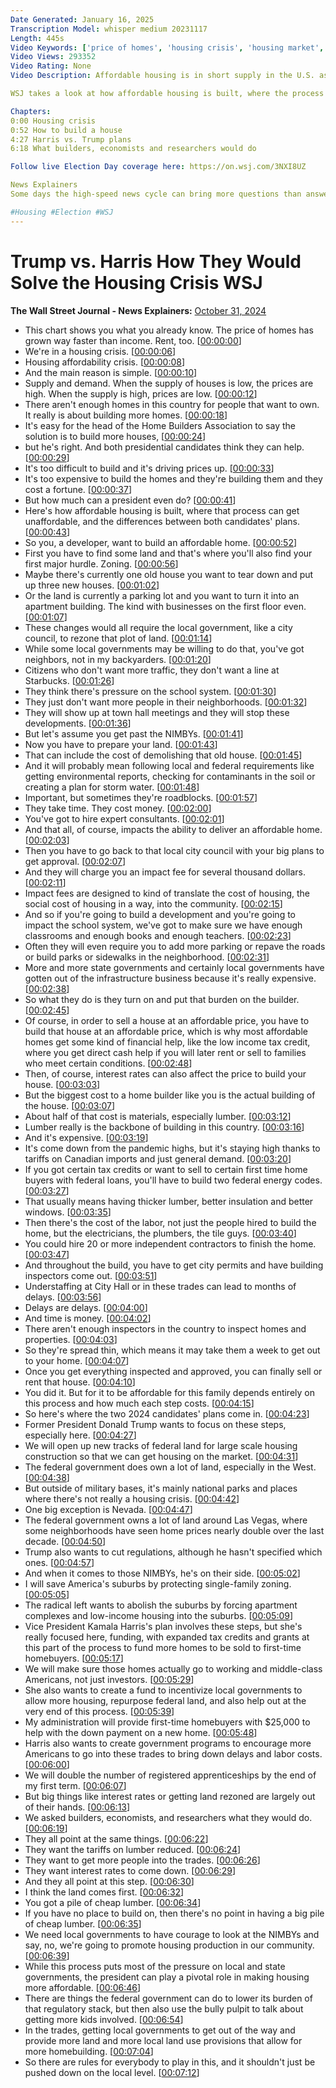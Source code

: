 ```yaml
---
Date Generated: January 16, 2025
Transcription Model: whisper medium 20231117
Length: 445s
Video Keywords: ['price of homes', 'housing crisis', 'housing market', 'kamala harris', 'donald trump', 'housing policy', 'housing', 'home prices', 'rent prices', 'affordable housing', 'trump housing plan', 'affordable homes', 'nimbys', 'zoning', 'permits', 'how to build a house', 'building an affordable home', 'harris housing plan', 'harris housing policy', 'harris news', 'trump news', 'election', 'election issues', 'impact fee', 'low income tax credit housing', 'interest rates', 'lumber', 'lumber prices', 'tariffs']
Video Views: 293352
Video Rating: None
Video Description: Affordable housing is in short supply in the U.S. as home prices and rents have grown faster than income levels. Vice President Kamala Harris and former president Donald Trump have both promised they’ll improve it in different ways. But what do home builders, economists and researchers have to say about making housing affordable?

WSJ takes a look at how affordable housing is built, where the process can become unaffordable and the difference between both candidates’ plans. 

Chapters:
0:00 Housing crisis
0:52 How to build a house
4:27 Harris vs. Trump plans 
6:18 What builders, economists and researchers would do

Follow live Election Day coverage here: https://on.wsj.com/3NXI8UZ

News Explainers
Some days the high-speed news cycle can bring more questions than answers. WSJ’s news explainers break down the day's biggest stories into bite-size pieces to help you make sense of the news.

#Housing #Election #WSJ
---
```


# Trump vs. Harris How They Would Solve the Housing Crisis  WSJ
**The Wall Street Journal - News Explainers:** [October 31, 2024](https://www.youtube.com/watch?v=mSBtHTBzg_Y)
*  This chart shows you what you already know. The price of homes has grown way faster than income. Rent, too. [[00:00:00](https://www.youtube.com/watch?v=mSBtHTBzg_Y&t=0.0s)]
*  We're in a housing crisis. [[00:00:06](https://www.youtube.com/watch?v=mSBtHTBzg_Y&t=6.44s)]
*  Housing affordability crisis. [[00:00:08](https://www.youtube.com/watch?v=mSBtHTBzg_Y&t=8.44s)]
*  And the main reason is simple. [[00:00:10](https://www.youtube.com/watch?v=mSBtHTBzg_Y&t=10.44s)]
*  Supply and demand. When the supply of houses is low, the prices are high. When the supply is high, prices are low. [[00:00:12](https://www.youtube.com/watch?v=mSBtHTBzg_Y&t=12.280000000000001s)]
*  There aren't enough homes in this country for people that want to own. It really is about building more homes. [[00:00:18](https://www.youtube.com/watch?v=mSBtHTBzg_Y&t=18.84s)]
*  It's easy for the head of the Home Builders Association to say the solution is to build more houses, [[00:00:24](https://www.youtube.com/watch?v=mSBtHTBzg_Y&t=24.560000000000002s)]
*  but he's right. And both presidential candidates think they can help. [[00:00:29](https://www.youtube.com/watch?v=mSBtHTBzg_Y&t=29.48s)]
*  It's too difficult to build and it's driving prices up. [[00:00:33](https://www.youtube.com/watch?v=mSBtHTBzg_Y&t=33.68s)]
*  It's too expensive to build the homes and they're building them and they cost a fortune. [[00:00:37](https://www.youtube.com/watch?v=mSBtHTBzg_Y&t=37.760000000000005s)]
*  But how much can a president even do? [[00:00:41](https://www.youtube.com/watch?v=mSBtHTBzg_Y&t=41.6s)]
*  Here's how affordable housing is built, where that process can get unaffordable, and the differences between both candidates' plans. [[00:00:43](https://www.youtube.com/watch?v=mSBtHTBzg_Y&t=43.84s)]
*  So you, a developer, want to build an affordable home. [[00:00:52](https://www.youtube.com/watch?v=mSBtHTBzg_Y&t=52.92s)]
*  First you have to find some land and that's where you'll also find your first major hurdle. Zoning. [[00:00:56](https://www.youtube.com/watch?v=mSBtHTBzg_Y&t=56.260000000000005s)]
*  Maybe there's currently one old house you want to tear down and put up three new houses. [[00:01:02](https://www.youtube.com/watch?v=mSBtHTBzg_Y&t=62.300000000000004s)]
*  Or the land is currently a parking lot and you want to turn it into an apartment building. The kind with businesses on the first floor even. [[00:01:07](https://www.youtube.com/watch?v=mSBtHTBzg_Y&t=67.22s)]
*  These changes would all require the local government, like a city council, to rezone that plot of land. [[00:01:14](https://www.youtube.com/watch?v=mSBtHTBzg_Y&t=74.5s)]
*  While some local governments may be willing to do that, you've got neighbors, not in my backyarders. [[00:01:20](https://www.youtube.com/watch?v=mSBtHTBzg_Y&t=80.66000000000001s)]
*  Citizens who don't want more traffic, they don't want a line at Starbucks. [[00:01:26](https://www.youtube.com/watch?v=mSBtHTBzg_Y&t=86.82000000000001s)]
*  They think there's pressure on the school system. [[00:01:30](https://www.youtube.com/watch?v=mSBtHTBzg_Y&t=90.74000000000001s)]
*  They just don't want more people in their neighborhoods. [[00:01:32](https://www.youtube.com/watch?v=mSBtHTBzg_Y&t=92.94s)]
*  They will show up at town hall meetings and they will stop these developments. [[00:01:36](https://www.youtube.com/watch?v=mSBtHTBzg_Y&t=96.02000000000001s)]
*  But let's assume you get past the NIMBYs. [[00:01:41](https://www.youtube.com/watch?v=mSBtHTBzg_Y&t=101.5s)]
*  Now you have to prepare your land. [[00:01:43](https://www.youtube.com/watch?v=mSBtHTBzg_Y&t=103.78s)]
*  That can include the cost of demolishing that old house. [[00:01:45](https://www.youtube.com/watch?v=mSBtHTBzg_Y&t=105.58s)]
*  And it will probably mean following local and federal requirements like getting environmental reports, checking for contaminants in the soil or creating a plan for storm water. [[00:01:48](https://www.youtube.com/watch?v=mSBtHTBzg_Y&t=108.46s)]
*  Important, but sometimes they're roadblocks. [[00:01:57](https://www.youtube.com/watch?v=mSBtHTBzg_Y&t=117.53999999999999s)]
*  They take time. They cost money. [[00:02:00](https://www.youtube.com/watch?v=mSBtHTBzg_Y&t=120.26s)]
*  You've got to hire expert consultants. [[00:02:01](https://www.youtube.com/watch?v=mSBtHTBzg_Y&t=121.78s)]
*  And that all, of course, impacts the ability to deliver an affordable home. [[00:02:03](https://www.youtube.com/watch?v=mSBtHTBzg_Y&t=123.94s)]
*  Then you have to go back to that local city council with your big plans to get approval. [[00:02:07](https://www.youtube.com/watch?v=mSBtHTBzg_Y&t=127.58s)]
*  And they will charge you an impact fee for several thousand dollars. [[00:02:11](https://www.youtube.com/watch?v=mSBtHTBzg_Y&t=131.9s)]
*  Impact fees are designed to kind of translate the cost of housing, the social cost of housing in a way, into the community. [[00:02:15](https://www.youtube.com/watch?v=mSBtHTBzg_Y&t=135.78s)]
*  And so if you're going to build a development and you're going to impact the school system, we've got to make sure we have enough classrooms and enough books and enough teachers. [[00:02:23](https://www.youtube.com/watch?v=mSBtHTBzg_Y&t=143.34s)]
*  Often they will even require you to add more parking or repave the roads or build parks or sidewalks in the neighborhood. [[00:02:31](https://www.youtube.com/watch?v=mSBtHTBzg_Y&t=151.62s)]
*  More and more state governments and certainly local governments have gotten out of the infrastructure business because it's really expensive. [[00:02:38](https://www.youtube.com/watch?v=mSBtHTBzg_Y&t=158.06s)]
*  So what they do is they turn on and put that burden on the builder. [[00:02:45](https://www.youtube.com/watch?v=mSBtHTBzg_Y&t=165.17999999999998s)]
*  Of course, in order to sell a house at an affordable price, you have to build that house at an affordable price, which is why most affordable homes get some kind of financial help, like the low income tax credit, where you get direct cash help if you will later rent or sell to families who meet certain conditions. [[00:02:48](https://www.youtube.com/watch?v=mSBtHTBzg_Y&t=168.1s)]
*  Then, of course, interest rates can also affect the price to build your house. [[00:03:03](https://www.youtube.com/watch?v=mSBtHTBzg_Y&t=183.9s)]
*  But the biggest cost to a home builder like you is the actual building of the house. [[00:03:07](https://www.youtube.com/watch?v=mSBtHTBzg_Y&t=187.1s)]
*  About half of that cost is materials, especially lumber. [[00:03:12](https://www.youtube.com/watch?v=mSBtHTBzg_Y&t=192.14s)]
*  Lumber really is the backbone of building in this country. [[00:03:16](https://www.youtube.com/watch?v=mSBtHTBzg_Y&t=196.26s)]
*  And it's expensive. [[00:03:19](https://www.youtube.com/watch?v=mSBtHTBzg_Y&t=199.22s)]
*  It's come down from the pandemic highs, but it's staying high thanks to tariffs on Canadian imports and just general demand. [[00:03:20](https://www.youtube.com/watch?v=mSBtHTBzg_Y&t=200.45999999999998s)]
*  If you got certain tax credits or want to sell to certain first time home buyers with federal loans, you'll have to build two federal energy codes. [[00:03:27](https://www.youtube.com/watch?v=mSBtHTBzg_Y&t=207.62s)]
*  That usually means having thicker lumber, better insulation and better windows. [[00:03:35](https://www.youtube.com/watch?v=mSBtHTBzg_Y&t=215.54000000000002s)]
*  Then there's the cost of the labor, not just the people hired to build the home, but the electricians, the plumbers, the tile guys. [[00:03:40](https://www.youtube.com/watch?v=mSBtHTBzg_Y&t=220.26s)]
*  You could hire 20 or more independent contractors to finish the home. [[00:03:47](https://www.youtube.com/watch?v=mSBtHTBzg_Y&t=227.02s)]
*  And throughout the build, you have to get city permits and have building inspectors come out. [[00:03:51](https://www.youtube.com/watch?v=mSBtHTBzg_Y&t=231.1s)]
*  Understaffing at City Hall or in these trades can lead to months of delays. [[00:03:56](https://www.youtube.com/watch?v=mSBtHTBzg_Y&t=236.3s)]
*  Delays are delays. [[00:04:00](https://www.youtube.com/watch?v=mSBtHTBzg_Y&t=240.82s)]
*  And time is money. [[00:04:02](https://www.youtube.com/watch?v=mSBtHTBzg_Y&t=242.26s)]
*  There aren't enough inspectors in the country to inspect homes and properties. [[00:04:03](https://www.youtube.com/watch?v=mSBtHTBzg_Y&t=243.42000000000002s)]
*  So they're spread thin, which means it may take them a week to get out to your home. [[00:04:07](https://www.youtube.com/watch?v=mSBtHTBzg_Y&t=247.06s)]
*  Once you get everything inspected and approved, you can finally sell or rent that house. [[00:04:10](https://www.youtube.com/watch?v=mSBtHTBzg_Y&t=250.9s)]
*  You did it. But for it to be affordable for this family depends entirely on this process and how much each step costs. [[00:04:15](https://www.youtube.com/watch?v=mSBtHTBzg_Y&t=255.66s)]
*  So here's where the two 2024 candidates' plans come in. [[00:04:23](https://www.youtube.com/watch?v=mSBtHTBzg_Y&t=263.9s)]
*  Former President Donald Trump wants to focus on these steps, especially here. [[00:04:27](https://www.youtube.com/watch?v=mSBtHTBzg_Y&t=267.7s)]
*  We will open up new tracks of federal land for large scale housing construction so that we can get housing on the market. [[00:04:31](https://www.youtube.com/watch?v=mSBtHTBzg_Y&t=271.66s)]
*  The federal government does own a lot of land, especially in the West. [[00:04:38](https://www.youtube.com/watch?v=mSBtHTBzg_Y&t=278.82s)]
*  But outside of military bases, it's mainly national parks and places where there's not really a housing crisis. [[00:04:42](https://www.youtube.com/watch?v=mSBtHTBzg_Y&t=282.1s)]
*  One big exception is Nevada. [[00:04:47](https://www.youtube.com/watch?v=mSBtHTBzg_Y&t=287.98s)]
*  The federal government owns a lot of land around Las Vegas, where some neighborhoods have seen home prices nearly double over the last decade. [[00:04:50](https://www.youtube.com/watch?v=mSBtHTBzg_Y&t=290.3s)]
*  Trump also wants to cut regulations, although he hasn't specified which ones. [[00:04:57](https://www.youtube.com/watch?v=mSBtHTBzg_Y&t=297.82s)]
*  And when it comes to those NIMBYs, he's on their side. [[00:05:02](https://www.youtube.com/watch?v=mSBtHTBzg_Y&t=302.14s)]
*  I will save America's suburbs by protecting single-family zoning. [[00:05:05](https://www.youtube.com/watch?v=mSBtHTBzg_Y&t=305.02s)]
*  The radical left wants to abolish the suburbs by forcing apartment complexes and low-income housing into the suburbs. [[00:05:09](https://www.youtube.com/watch?v=mSBtHTBzg_Y&t=309.34s)]
*  Vice President Kamala Harris's plan involves these steps, but she's really focused here, funding, with expanded tax credits and grants at this part of the process to fund more homes to be sold to first-time homebuyers. [[00:05:17](https://www.youtube.com/watch?v=mSBtHTBzg_Y&t=317.42s)]
*  We will make sure those homes actually go to working and middle-class Americans, not just investors. [[00:05:29](https://www.youtube.com/watch?v=mSBtHTBzg_Y&t=329.98s)]
*  She also wants to create a fund to incentivize local governments to allow more housing, repurpose federal land, and also help out at the very end of this process. [[00:05:39](https://www.youtube.com/watch?v=mSBtHTBzg_Y&t=339.3s)]
*  My administration will provide first-time homebuyers with $25,000 to help with the down payment on a new home. [[00:05:48](https://www.youtube.com/watch?v=mSBtHTBzg_Y&t=348.62s)]
*  Harris also wants to create government programs to encourage more Americans to go into these trades to bring down delays and labor costs. [[00:06:00](https://www.youtube.com/watch?v=mSBtHTBzg_Y&t=360.02s)]
*  We will double the number of registered apprenticeships by the end of my first term. [[00:06:07](https://www.youtube.com/watch?v=mSBtHTBzg_Y&t=367.06s)]
*  But big things like interest rates or getting land rezoned are largely out of their hands. [[00:06:13](https://www.youtube.com/watch?v=mSBtHTBzg_Y&t=373.34s)]
*  We asked builders, economists, and researchers what they would do. [[00:06:19](https://www.youtube.com/watch?v=mSBtHTBzg_Y&t=379.26s)]
*  They all point at the same things. [[00:06:22](https://www.youtube.com/watch?v=mSBtHTBzg_Y&t=382.7s)]
*  They want the tariffs on lumber reduced. [[00:06:24](https://www.youtube.com/watch?v=mSBtHTBzg_Y&t=384.5s)]
*  They want to get more people into the trades. [[00:06:26](https://www.youtube.com/watch?v=mSBtHTBzg_Y&t=386.66s)]
*  They want interest rates to come down. [[00:06:29](https://www.youtube.com/watch?v=mSBtHTBzg_Y&t=389.02s)]
*  And they all point at this step. [[00:06:30](https://www.youtube.com/watch?v=mSBtHTBzg_Y&t=390.94s)]
*  I think the land comes first. [[00:06:32](https://www.youtube.com/watch?v=mSBtHTBzg_Y&t=392.66s)]
*  You got a pile of cheap lumber. [[00:06:34](https://www.youtube.com/watch?v=mSBtHTBzg_Y&t=394.22s)]
*  If you have no place to build on, then there's no point in having a big pile of cheap lumber. [[00:06:35](https://www.youtube.com/watch?v=mSBtHTBzg_Y&t=395.42s)]
*  We need local governments to have courage to look at the NIMBYs and say, no, we're going to promote housing production in our community. [[00:06:39](https://www.youtube.com/watch?v=mSBtHTBzg_Y&t=399.42s)]
*  While this process puts most of the pressure on local and state governments, the president can play a pivotal role in making housing more affordable. [[00:06:46](https://www.youtube.com/watch?v=mSBtHTBzg_Y&t=406.18s)]
*  There are things the federal government can do to lower its burden of that regulatory stack, but then also use the bully pulpit to talk about getting more kids involved. [[00:06:54](https://www.youtube.com/watch?v=mSBtHTBzg_Y&t=414.58s)]
*  In the trades, getting local governments to get out of the way and provide more land and more local land use provisions that allow for more homebuilding. [[00:07:04](https://www.youtube.com/watch?v=mSBtHTBzg_Y&t=424.22s)]
*  So there are rules for everybody to play in this, and it shouldn't just be pushed down on the local level. [[00:07:12](https://www.youtube.com/watch?v=mSBtHTBzg_Y&t=432.94s)]
